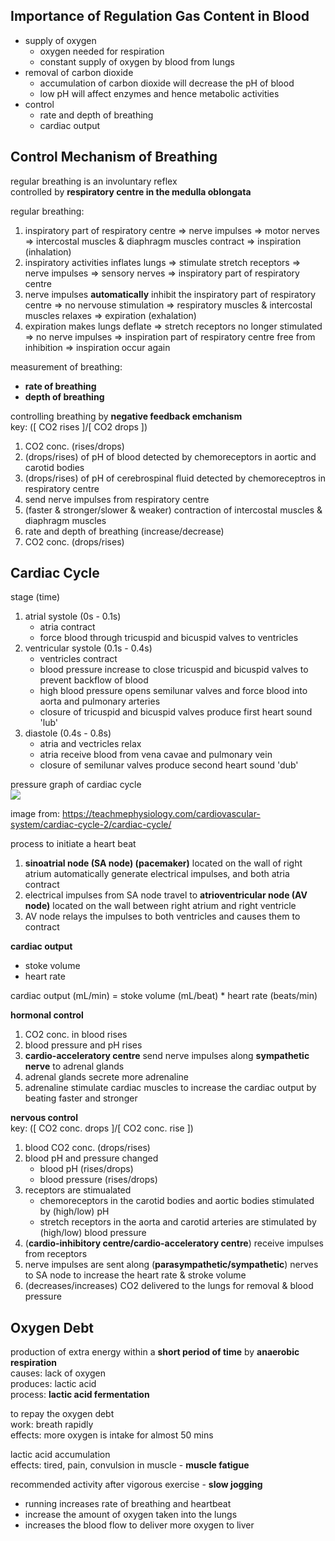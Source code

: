 ## Importance of Regulation Gas Content in Blood
- supply of oxygen
	- oxygen needed for respiration
	- constant supply of oxygen by blood from lungs
- removal of carbon dioxide
	- accumulation of carbon dioxide will decrease the pH of blood
	- low pH will affect enzymes and hence metabolic activities
- control
	- rate and depth of breathing
	- cardiac output

## Control Mechanism of Breathing
regular breathing is an involuntary reflex  
controlled by **respiratory centre in the medulla oblongata**  

regular breathing:  
1. inspiratory part of respiratory centre => nerve impulses => motor nerves => intercostal muscles & diaphragm muscles contract => inspiration (inhalation)
2. inspiratory activities inflates lungs => stimulate stretch receptors => nerve impulses => sensory nerves => inspiratory part of respiratory centre
3. nerve impulses **automatically** inhibit the inspiratory part of respiratory centre => no nervouse stimulation => respiratory muscles & intercostal muscles relaxes => expiration (exhalation)
4. expiration makes lungs deflate => stretch receptors no longer stimulated => no nerve impulses => inspiration part of respiratory centre free from inhibition => inspiration occur again

measurement of breathing:  
- **rate of breathing**
- **depth of breathing**  

controlling breathing by **negative feedback emchanism**    
key: ([ CO2 rises ]/[ CO2 drops ])
1. CO2 conc. (rises/drops)
2. (drops/rises) of pH of blood detected by chemoreceptors in aortic and carotid bodies
3. (drops/rises) of pH of cerebrospinal fluid detected by chemoreceptros in respiratory centre
4. send nerve impulses from respiratory centre
5. (faster & stronger/slower & weaker) contraction of intercostal muscles & diaphragm muscles
6. rate and depth of breathing (increase/decrease)
7. CO2 conc. (drops/rises)

## Cardiac Cycle  
stage (time)
1. atrial systole (0s - 0.1s)
	- atria contract
	- force blood through tricuspid and bicuspid valves to ventricles
2. ventricular systole (0.1s - 0.4s)
	- ventricles contract
	- blood pressure increase to close tricuspid and bicuspid valves to prevent backflow of blood
	- high blood pressure opens semilunar valves and force blood into aorta and pulmonary arteries
	- closure of tricuspid and bicuspid valves produce first heart sound 'lub'
3. diastole (0.4s - 0.8s)
	- atria and vectricles relax
	- atria receive blood from vena cavae and pulmonary vein
	- closure of semilunar valves produce second heart sound 'dub'  

pressure graph of cardiac cycle  
<img src="https://teachmephysiology.com/wp-content/uploads/2016/08/cardiac-cycle-better-1.jpg">  

image from: https://teachmephysiology.com/cardiovascular-system/cardiac-cycle-2/cardiac-cycle/

process to initiate a heart beat
1. **sinoatrial node (SA node) (pacemaker)** located on the wall of right atrium automatically generate electrical impulses, and both atria contract
2. electrical impulses from SA node travel to **atrioventricular node (AV node)** located on the wall between right atrium and right ventricle
3. AV node relays the impulses to both ventricles and causes them to contract

**cardiac output**  
- stoke volume
- heart rate

cardiac output (mL/min) = stoke volume (mL/beat) * heart rate (beats/min)

**hormonal control**  
1. CO2 conc. in blood rises
2. blood pressure and pH rises
3. **cardio-acceleratory centre** send nerve impulses along **sympathetic nerve** to adrenal glands
4. adrenal glands secrete more adrenaline
5. adrenaline stimulate cardiac muscles to increase the cardiac output by beating faster and stronger  

**nervous control**  
key: ([ CO2 conc. drops ]/[ CO2 conc. rise ])
1. blood CO2 conc. (drops/rises)
2. blood pH and pressure changed
	- blood pH (rises/drops)
	- blood pressure (rises/drops)
3. receptors are stimualated
	- chemoreceptors in the carotid bodies and aortic bodies stimulated by (high/low) pH
	- stretch receptors in the aorta and carotid arteries are stimulated by (high/low) blood pressure
4. (**cardio-inhibitory centre/cardio-acceleratory centre**) receive impulses from receptors
5. nerve impulses are sent along (**parasympathetic/sympathetic**) nerves to SA node to increase the heart rate & stroke volume
6. (decreases/increases) CO2 delivered to the lungs for removal & blood pressure  

## Oxygen Debt  
production of extra energy within a **short period of time** by **anaerobic respiration**  
causes: lack of oxygen  
produces: lactic acid  
process: **lactic acid fermentation**  

to repay the oxygen debt  
work: breath rapidly  
effects: more oxygen is intake for almost 50 mins  

lactic acid accumulation  
effects: tired, pain, convulsion in muscle - **muscle fatigue**  

recommended activity after vigorous exercise - **slow jogging**
- running increases rate of breathing and heartbeat
- increase the amount of oxygen taken into the lungs
- increases the blood flow to deliver more oxygen to liver